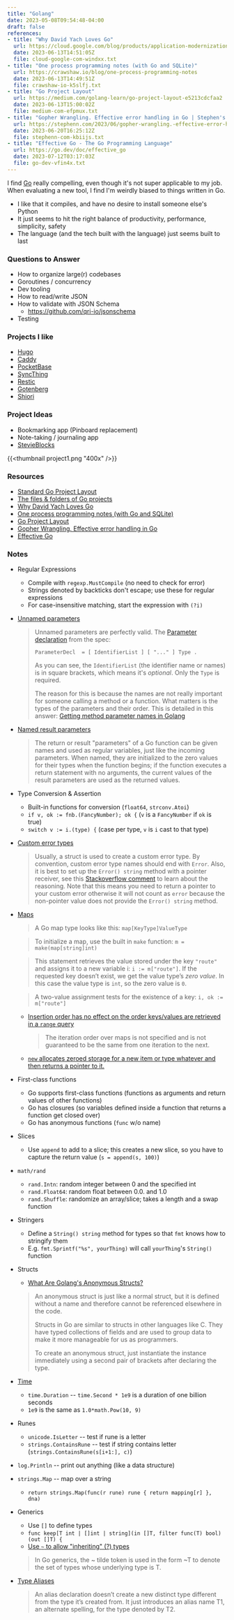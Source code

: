 ```yaml
---
title: "Golang"
date: 2023-05-08T09:54:48-04:00
draft: false
references:
- title: "Why David Yach Loves Go"
  url: https://cloud.google.com/blog/products/application-modernization/why-david-yach-loves-go
  date: 2023-06-13T14:51:05Z
  file: cloud-google-com-windxx.txt
- title: "One process programming notes (with Go and SQLite)"
  url: https://crawshaw.io/blog/one-process-programming-notes
  date: 2023-06-13T14:49:51Z
  file: crawshaw-io-k5slfj.txt
- title: "Go Project Layout"
  url: https://medium.com/golang-learn/go-project-layout-e5213cdcfaa2
  date: 2023-06-13T15:00:02Z
  file: medium-com-efpmux.txt
- title: "Gopher Wrangling. Effective error handling in Go | Stephen's Tech Blog"
  url: https://stephenn.com/2023/06/gopher-wrangling.-effective-error-handling-in-go/
  date: 2023-06-20T16:25:12Z
  file: stephenn-com-kbiijs.txt
- title: "Effective Go - The Go Programming Language"
  url: https://go.dev/doc/effective_go
  date: 2023-07-12T03:17:03Z
  file: go-dev-vfin4x.txt
---
```


I find [Go][1] really compelling, even though it's not super applicable to my job. When evaluating a new tool, I find I'm weirdly biased to things written in Go.

* I like that it compiles, and have no desire to install someone else's Python
* It just seems to hit the right balance of productivity, performance, simplicity, safety
* The language (and the tech built with the language) just seems built to last

[1]: https://go.dev/

### Questions to Answer

* How to organize large(r) codebases
* Goroutines / concurrency
* Dev tooling
* How to read/write JSON
* How to validate with JSON Schema
  * <https://github.com/qri-io/jsonschema>
* Testing

### Projects I like

* [Hugo][2]
* [Caddy][3]
* [PocketBase][4]
* [SyncThing][5]
* [Restic][6]
* [Gotenberg][7]
* [Shiori][8]

[2]: https://gohugo.io/
[3]: https://caddyserver.com/
[4]: https://pocketbase.io/
[5]: https://syncthing.net/
[6]: https://restic.net/
[7]: https://gotenberg.dev/
[8]: https://github.com/go-shiori/shiori

### Project Ideas

* Bookmarking app (Pinboard replacement)
* Note-taking / journaling app
* [StevieBlocks][9]

{{<thumbnail project1.png "400x" />}}

[9]: https://gist.github.com/dce/f975cb21b50a2cf998bf7230cbf89d85

### Resources

* [Standard Go Project Layout][10]
* [The files & folders of Go projects][11]
* [Why David Yach Loves Go][12]
* [One process programming notes (with Go and SQLite)][13]
* [Go Project Layout][14]
* [Gopher Wrangling. Effective error handling in Go][15]
* [Effective Go][16]

[10]: https://github.com/golang-standards/project-layout
[11]: https://changelog.com/gotime/278
[12]: https://cloud.google.com/blog/products/application-modernization/why-david-yach-loves-go
[13]: https://crawshaw.io/blog/one-process-programming-notes
[14]: https://medium.com/golang-learn/go-project-layout-e5213cdcfaa2
[15]: https://stephenn.com/2023/06/gopher-wrangling.-effective-error-handling-in-go/
[16]: https://go.dev/doc/effective_go

### Notes

* Regular Expressions
  * Compile with `regexp.MustCompile` (no need to check for error)
  * Strings denoted by backticks don't escape; use these for regular expressions
  * For case-insensitive matching, start the expression with `(?i)`
* [Unnamed parameters][17]

  > Unnamed parameters are perfectly valid. The [Parameter declaration](https://golang.org/ref/spec#ParameterDecl) from the spec:
  >
  > ```
  > ParameterDecl  = [ IdentifierList ] [ "..." ] Type .
  > ````
  >
  > As you can see, the `IdentifierList` (the identifier name or names) is in square brackets, which means it's _optional_. Only the `Type` is required.
  >
  > The reason for this is because the names are not really important for someone calling a method or a function. What matters is the types of the parameters and their order. This is detailed in this answer: [Getting method parameter names in Golang](https://stackoverflow.com/questions/31377433/getting-method-parameter-names-in-golang/31377793#31377793)

* [Named result parameters][18]

  > The return or result "parameters" of a Go function can be given names and used as regular variables, just like the incoming parameters. When named, they are initialized to the zero values for their types when the function begins; if the function executes a return statement with no arguments, the current values of the result parameters are used as the returned values.

* Type Conversion & Assertion
  * Built-in functions for conversion (`float64`, `strconv.Atoi`)
  * `if v, ok := fnb.(FancyNumber); ok {` (`v` is a `FancyNumber` if `ok` is true)
  * `switch v := i.(type) {` (case per type, `v` is `i` cast to that type)
* [Custom error types][19]

  > Usually, a struct is used to create a custom error type. By convention, custom error type names should end with `Error`. Also, it is best to set up the `Error() string` method with a pointer receiver, see this [Stackoverflow comment](https://stackoverflow.com/a/50333850) to learn about the reasoning. Note that this means you need to return a pointer to your custom error otherwise it will not count as `error` because the non-pointer value does not provide the `Error() string` method.

* [Maps][20]

  > A Go map type looks like this: `map[KeyType]ValueType`

  > To initialize a map, use the built in `make` function: `m = make(map[string]int)`

  > This statement retrieves the value stored under the key `"route"` and assigns it to a new variable i: `i := m["route"]`. If the requested key doesn’t exist, we get the value type’s _zero value_. In this case the value type is `int`, so the zero value is `0`.

  > A two-value assignment tests for the existence of a key: `i, ok := m["route"]`

  * [Insertion order has no effect on the order keys/values are retrieved in a `range` query][21]

    > The iteration order over maps is not specified and is not guaranteed to be the same from one iteration to the next.

  * [`new` allocates zeroed storage for a new item or type whatever and then returns a pointer to it.][22]

* First-class functions
  * Go supports first-class functions (functions as arguments and return values of other functions)
  * Go has closures (so variables defined inside a function that returns a function get closed over)
  * Go has anonymous functions (`func` w/o name)
* Slices
  * Use `append` to add to a slice; this creates a new slice, so you have to capture the return value (`s = append(s, 100)`)
* `math/rand`
  * `rand.Intn`: random integer between 0 and the specified int
  * `rand.Float64`: random float between 0.0. and 1.0
  * `rand.Shuffle`: randomize an array/slice; takes a length and a swap function
* Stringers
  * Define a `String() string` method for types so that `fmt` knows how to stringify them
  * E.g. `fmt.Sprintf("%s", yourThing)` will call `yourThing`'s `String()` function
* Structs
  * [What Are Golang's Anonymous Structs?][23]

  > An anonymous struct is just like a normal struct, but it is defined without a name and therefore cannot be referenced elsewhere in the code.
  >
  > Structs in Go are similar to structs in other languages like C. They have typed collections of fields and are used to group data to make it more manageable for us as programmers.
  >
  > To create an anonymous struct, just instantiate the instance immediately using a second pair of brackets after declaring the type.

* [Time][24]
  * `time.Duration` -- `time.Second * 1e9` is a duration of one billion seconds
  * `1e9` is the same as `1.0*math.Pow(10, 9)`
* Runes
  * `unicode.IsLetter` -- test if rune is a letter
  * `strings.ContainsRune` -- test if string contains letter (`strings.ContainsRune(s[i+1:], c)`)
* `log.Println` -- print out anything (like a data structure)
* `strings.Map` -- map over a string
  * `return strings.Map(func(r rune) rune { return mapping[r] }, dna)`
* Generics
  * Use `[]` to define types
  * `func keep[T int | []int | string](in []T, filter func(T) bool) (out []T) {`
  * [Use `~` to allow "inheriting" (?) types][25]

  > In Go generics, the ~ tilde token is used in the form ~T to denote the set of types whose underlying type is T.

* [Type Aliases][26]

  > An alias declaration doesn’t create a new distinct type different from the type it’s created from. It just introduces an alias name T1, an alternate spelling, for the type denoted by T2.

[17]: https://stackoverflow.com/a/40951013
[18]: https://go.dev/doc/effective_go#named-results
[19]: https://exercism.org/tracks/go/concepts/errors
[20]: https://go.dev/blog/maps
[21]: https://go.dev/ref/spec#RangeClause
[22]: https://stackoverflow.com/a/34543716
[23]: https://blog.boot.dev/golang/anonymous-structs-golang/
[24]: https://pkg.go.dev/time
[25]: https://stackoverflow.com/a/70890514
[26]: https://yourbasic.org/golang/type-alias/
